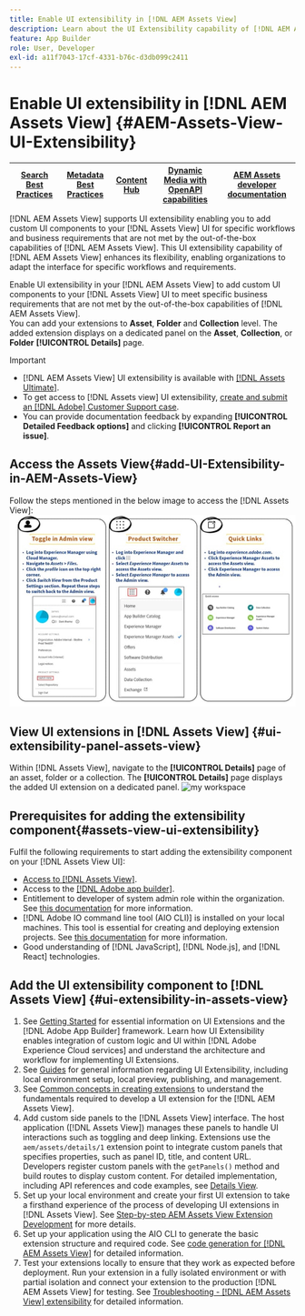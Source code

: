```yaml
---
title: Enable UI extensibility in [!DNL AEM Assets View] 
description: Learn about the UI Extensibility capability of [!DNL AEM Assets View]. [!DNL AEM Assets View] UI enables adding custom UI components to meet specific business needs.
feature: App Builder
role: User, Developer
exl-id: a11f7043-17cf-4331-b76c-d3db099c2411
---
```

# Enable UI extensibility in [!DNL AEM Assets View] {#AEM-Assets-View-UI-Extensibility}

| [Search Best Practices](/help/assets/search-best-practices.md) |[Metadata Best Practices](/help/assets/metadata-best-practices.md)|[Content Hub](/help/assets/product-overview.md)|[Dynamic Media with OpenAPI capabilities](/help/assets/dynamic-media-open-apis-overview.md)|[AEM Assets developer documentation](https://developer.adobe.com/experience-cloud/experience-manager-apis/)|
| ------------- | --------------------------- |---------|----|-----|

[!DNL AEM Assets View] supports UI extensibility enabling you to add custom UI components to your [!DNL Assets View] UI for specific workflows and business requirements that are not met by the out-of-the-box capabilities of [!DNL AEM Assets View]. This UI extensibility capability of [!DNL AEM Assets View] enhances its flexibility, enabling organizations to adapt the interface for specific workflows and requirements. 

Enable UI extensibility in your [!DNL AEM Assets View] to add custom UI components to your [!DNL Assets View] UI to meet specific business requirements that are not met by the out-of-the-box capabilities of [!DNL AEM Assets View].  
You can add your extensions to **Asset**, **Folder** and **Collection** level. The added extension displays on a dedicated panel on the **Asset**, **Collection**, or **Folder** **[!UICONTROL Details]** page.

>[!IMPORTANT]
>
> * [!DNL AEM Assets View] UI extensibility is available with [[!DNL Assets Ultimate]](/help/assets/assets-ultimate-overview.md).
> * To get access to [!DNL Assets view] UI extensibility, [create and submit an [!DNL Adobe] Customer Support case](https://helpx.adobe.com/enterprise/using/support-for-experience-cloud.html).
> * You can provide documentation feedback by expanding **[!UICONTROL Detailed Feedback options]** and clicking **[!UICONTROL Report an issue]**.

## <a id="1"></a> Access the Assets View{#add-UI-Extensibility-in-AEM-Assets-View}

Follow the steps mentioned in the below image to access the [!DNL Assets View]:
![access-assets-view-ui](/help/assets/assets/access-assets-view.jpg)

## View UI extensions in [!DNL Assets View] {#ui-extensibility-panel-assets-view}

Within [!DNL Assets View], navigate to the **[!UICONTROL Details]** page of an asset, folder or a collection. The **[!UICONTROL Details]** page displays the added UI extension on a dedicated panel.
![my workspace](/help/assets/assets/my-workspace-assets-view3.png)

## Prerequisites for adding the extensibility component{#assets-view-ui-extensibility}

Fulfil the following requirements to start adding the extensibility component on your [!DNL Assets View UI]:

* [Access to [!DNL Assets View]](#1).
* Access to the [[!DNL Adobe app builder]](https://developer.adobe.com/app-builder/docs/overview/). 
* Entitlement to developer of system admin role within the organization. See [this documentation](https://developer.adobe.com/uix/docs/guides/get-access/) for more information.
* [!DNL Adobe IO command line tool (AIO CLI)] is installed on your local machines. This tool is essential for creating and deploying extension projects. See [this documentation](https://developer.adobe.com/app-builder/docs/getting_started/#local-environment-set-up) for more information.
* Good understanding of [!DNL JavaScript], [!DNL Node.js], and [!DNL React] technologies.

## Add the UI extensibility component to [!DNL Assets View] {#ui-extensibility-in-assets-view}

1. See [Getting Started](https://developer.adobe.com/uix/docs/getting-started/) for essential information on UI Extensions and the [!DNL Adobe App Builder] framework. Learn how UI Extensibility enables integration of custom logic and UI within [!DNL Adobe Experience Cloud services] and understand the architecture and workflow for implementing UI Extensions.
1. See [Guides](https://developer.adobe.com/uix/docs/guides/) for general information regarding UI Extensibility, including local environment setup, local preview, publishing, and management.
1. See [Common concepts in creating extensions](https://developer.adobe.com/uix/docs/services/aem-assets-view/api/commons/) to understand the fundamentals required to develop a UI extension for the [!DNL AEM Assets View].
1. Add custom side panels to the [!DNL Assets View] interface. The host application ([!DNL Assets View]) manages these panels to handle UI interactions such as toggling and deep linking. Extensions use the `aem/assets/details/1` extension point to integrate custom panels that specifies properties, such as panel ID, title, and content URL. Developers register custom panels with the `getPanels()` method and build routes to display custom content. For detailed implementation, including API references and code examples, see [Details View](https://developer.adobe.com/uix/docs/services/aem-assets-view/api/details-view/).
1. Set up your local environment and create your first UI extension to take a firsthand experience of the process of developing UI extensions in [!DNL Assets View]. See [Step-by-step AEM Assets View Extension Development](https://developer.adobe.com/uix/docs/services/aem-assets-view/extension-development/) for more details.
1. Set up your application using the AIO CLI to generate the basic extension structure and required code. See [code generation for [!DNL AEM Assets View]](https://developer.adobe.com/uix/docs/services/aem-assets-view/code-generation/) for detailed information.
1. Test your extensions locally to ensure that they work as expected before deployment. Run your extension in a fully isolated environment or with partial isolation and connect your extension to the production [!DNL AEM Assets View] for testing. See [Troubleshooting - [!DNL AEM Assets View] extensibility](https://developer.adobe.com/uix/docs/services/aem-assets-view/debug/) for detailed information.

